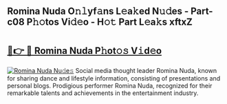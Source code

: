 ## Romina Nuda O𝚗𝚕yf𝚊ns L𝚎a𝚔ed N𝚞𝚍es - Part-c08 P𝚑𝚘tos Vi𝚍𝚎o - H𝚘𝚝 Part L𝚎a𝚔s xftxZ

# <h2><a href="http://kf2ro4.oniu.top/?m=Romina+Nuda">🔗👉 🔴 Romina Nuda P𝚑ot𝚘𝚜 V𝚒d𝚎o</a></h2>

[![Romina Nuda Nu𝚍e𝚜](https://i.imgur.com/0qMVB7G.gif)](http://kf2ro4.oniu.top/?m=Romina+Nuda)
Social media thought leader Romina Nuda, known for sharing dance and lifestyle information, consisting of presentations and personal blogs. Prodigious performer Romina Nuda, recognized for their remarkable talents and achievements in the entertainment industry.  
